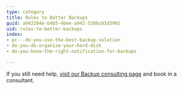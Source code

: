 ```yaml
---
type: category
title: Rules to Better Backups
guid: a942204e-b4b5-4bee-a942-520bc01d3991
uid: rules-to-better-backups
index:
- pc---do-you-use-the-best-backup-solution
- do-you-do-organize-your-hard-disk
- do-you-know-the-right-notification-for-backups

---
```

If you still need help, [visit our Backup consulting page](https&#58;//www.ssw.com.au/ssw/Consulting/Backup-Recovery.aspx) and book in a consultant.

